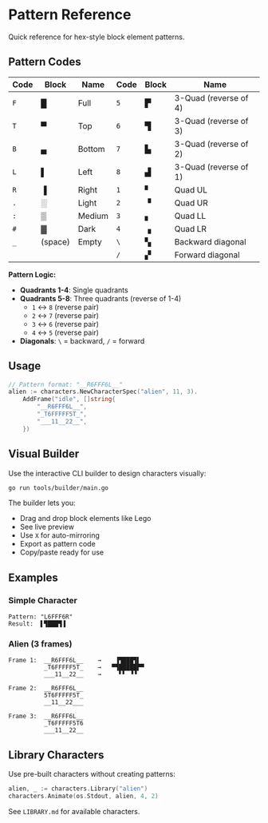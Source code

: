 # Pattern Reference

Quick reference for hex-style block element patterns.

## Pattern Codes

| Code | Block | Name | Code | Block | Name |
|------|-------|------|------|-------|------|
| `F` | █ | Full | `5` | ▛ | 3-Quad (reverse of 4) |
| `T` | ▀ | Top | `6` | ▜ | 3-Quad (reverse of 3) |
| `B` | ▄ | Bottom | `7` | ▙ | 3-Quad (reverse of 2) |
| `L` | ▌ | Left | `8` | ▟ | 3-Quad (reverse of 1) |
| `R` | ▐ | Right | `1` | ▘ | Quad UL |
| `.` | ░ | Light | `2` | ▝ | Quad UR |
| `:` | ▒ | Medium | `3` | ▖ | Quad LL |
| `#` | ▓ | Dark | `4` | ▗ | Quad LR |
| `_` | (space) | Empty | `\` | ▚ | Backward diagonal |
|   |   |   | `/` | ▞ | Forward diagonal |

**Pattern Logic:**
- **Quadrants 1-4**: Single quadrants
- **Quadrants 5-8**: Three quadrants (reverse of 1-4)
  - `1` ↔ `8` (reverse pair)
  - `2` ↔ `7` (reverse pair)
  - `3` ↔ `6` (reverse pair)
  - `4` ↔ `5` (reverse pair)
- **Diagonals**: `\` = backward, `/` = forward

## Usage

```go
// Pattern format: "__R6FFF6L__"
alien := characters.NewCharacterSpec("alien", 11, 3).
    AddFrame("idle", []string{
        "__R6FFF6L__",
        "_T6FFFFF5T_",
        "___11__22__",
    })
```

## Visual Builder

Use the interactive CLI builder to design characters visually:

```bash
go run tools/builder/main.go
```

The builder lets you:
- Drag and drop block elements like Lego
- See live preview
- Use `X` for auto-mirroring
- Export as pattern code
- Copy/paste ready for use

## Examples

### Simple Character
```
Pattern: "L6FFF6R"
Result:  ▌▜███▜▐
```

### Alien (3 frames)
```
Frame 1:  __R6FFF6L__    →    ▐▜███▜▌  
          _T6FFFFF5T_    →   ▀▜█████▛▀ 
          ___11__22__    →     ▘▘ ▝▝  

Frame 2:  __R6FFF6L__
          5T6FFFFF5T_
          __11__22___

Frame 3:  __R6FFF6L__
          _T6FFFFF5T6
          ___11__22__
```

## Library Characters

Use pre-built characters without creating patterns:

```go
alien, _ := characters.Library("alien")
characters.Animate(os.Stdout, alien, 4, 2)
```

See `LIBRARY.md` for available characters.
